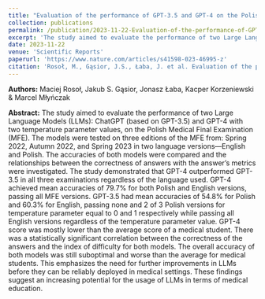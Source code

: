 ```yaml
---
title: "Evaluation of the performance of GPT-3.5 and GPT-4 on the Polish Medical Final Examination"
collection: publications
permalink: /publication/2023-11-22-Evaluation-of-the-performance-of-GPT
excerpt: 'The study aimed to evaluate the performance of two Large Language Models (LLMs): ChatGPT (based on GPT-3.5) and GPT-4 with two temperature parameter values, on the Polish Medical Final Examination (MFE).'
date: 2023-11-22
venue: 'Scientific Reports'
paperurl: 'https://www.nature.com/articles/s41598-023-46995-z'
citation: 'Rosoł, M., Gąsior, J.S., Łaba, J. et al. Evaluation of the performance of GPT-3.5 and GPT-4 on the Polish Medical Final Examination. Sci Rep 13, 20512 (2023). https://doi.org/10.1038/s41598-023-46995-z'
---
```

**Authors:**
Maciej Rosoł, Jakub S. Gąsior, Jonasz Łaba, Kacper Korzeniewski & Marcel Młyńczak 

**Abstract:**
The study aimed to evaluate the performance of two Large Language Models (LLMs): ChatGPT (based on GPT-3.5) and GPT-4 with two temperature parameter values, on the Polish Medical Final Examination (MFE). The models were tested on three editions of the MFE from: Spring 2022, Autumn 2022, and Spring 2023 in two language versions—English and Polish. The accuracies of both models were compared and the relationships between the correctness of answers with the answer’s metrics were investigated. The study demonstrated that GPT-4 outperformed GPT-3.5 in all three examinations regardless of the language used. GPT-4 achieved mean accuracies of 79.7% for both Polish and English versions, passing all MFE versions. GPT-3.5 had mean accuracies of 54.8% for Polish and 60.3% for English, passing none and 2 of 3 Polish versions for temperature parameter equal to 0 and 1 respectively while passing all English versions regardless of the temperature parameter value. GPT-4 score was mostly lower than the average score of a medical student. There was a statistically significant correlation between the correctness of the answers and the index of difficulty for both models. The overall accuracy of both models was still suboptimal and worse than the average for medical students. This emphasizes the need for further improvements in LLMs before they can be reliably deployed in medical settings. These findings suggest an increasing potential for the usage of LLMs in terms of medical education.